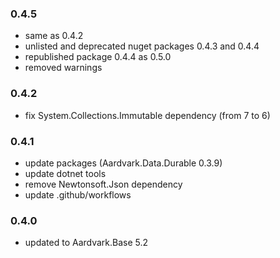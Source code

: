 ### 0.4.5
- same as 0.4.2
- unlisted and deprecated nuget packages 0.4.3 and 0.4.4
- republished package 0.4.4 as 0.5.0
- removed warnings

### 0.4.2
- fix System.Collections.Immutable dependency (from 7 to 6)

### 0.4.1
- update packages (Aardvark.Data.Durable 0.3.9)
- update dotnet tools
- remove Newtonsoft.Json dependency
- update .github/workflows

### 0.4.0
- updated to Aardvark.Base 5.2